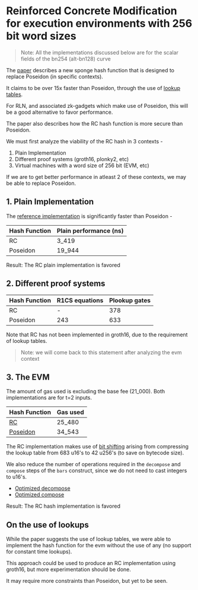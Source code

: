 # Reinforced Concrete Modification for execution environments with 256 bit word sizes

> Note: All the implementations discussed below are for the scalar fields of the bn254 (alt-bn128) curve

The [paper](https://eprint.iacr.org/2021/1038) describes a new sponge hash function
that is designed to replace Poseidon (in specific contexts).

It claims to be over 15x faster than Poseidon, 
through the use of [lookup tables](https://eprint.iacr.org/2020/315.pdf).

For RLN, and associated zk-gadgets which make use of Poseidon, 
this will be a good alternative to favor performance.

The paper also describes how the RC hash function is more secure than Poseidon.

We must first analyze the viability of the RC hash in 3 contexts -
1. Plain Implementation
2. Different proof systems (groth16, plonky2, etc)
3. Virtual machines with a word size of 256 bit (EVM, etc)

If we are to get better performance in atleast 2 of these contexts,
we may be able to replace Poseidon.

## 1. Plain Implementation

The [reference implementation](https://extgit.iaik.tugraz.at/krypto/zkfriendlyhashzoo/-/blob/master/plain_impls/src/reinforced_concrete/reinforced_concrete.rs) is significantly faster than Poseidon -

| Hash Function | Plain performance (ns) |
|---------|--------------------------------------------|
| RC | 3_419 |
| Poseidon | 19_944 |

Result: The RC plain implementation is favored

## 2. Different proof systems

| Hash Function | R1CS equations | Plookup gates | 
| ------------- | -------------- | ------------- |
| RC | - | 378 | 
| Poseidon | 243 | 633 |

Note that RC has not been implemented in groth16, due to the requirement of lookup tables.

> Note: we will come back to this statement after analyzing the evm context

## 3. The EVM

The amount of gas used is excluding the base fee (21_000).
Both implementations are for t=2 inputs.

| Hash Function | Gas used |
| ------------- | -------- |
| [RC](https://github.com/rymnc/reinforced-concrete-huff) | 25_480 |
| [Poseidon](https://github.com/privacy-scaling-explorations/maci/blob/master/contracts/ts/buildPoseidon.ts) | 34_543 |

The RC implementation makes use of [bit shifting](https://github.com/rymnc/reinforced-concrete-huff/blob/9194824ececb86b83e6900fbe6fca08e2feb3062/src/ReinforcedConcrete.huff#L225-L228) arising 
from compressing the lookup table from 683 u16's to 42 u256's (to save on bytecode size).

We also reduce the number of operations required in the `decompose` and `compose` steps of the `bars` construct, 
since we do not need to cast integers to u16's.

- [Optimized decompose](https://github.com/rymnc/reinforced-concrete-huff/blob/9194824ececb86b83e6900fbe6fca08e2feb3062/src/ReinforcedConcrete.huff#L199-L206)
- [Optimized compose](https://github.com/rymnc/reinforced-concrete-huff/blob/9194824ececb86b83e6900fbe6fca08e2feb3062/src/ReinforcedConcrete.huff#L208-L223)

Result: The RC hash implementation is favored

## On the use of lookups

While the paper suggests the use of lookup tables, 
we were able to implement the hash function for the evm without the use of any (no support for constant time lookups).

This approach could be used to produce an RC implementation using groth16, 
but more experimentation should be done.

It may require more constraints than Poseidon, 
but yet to be seen.


